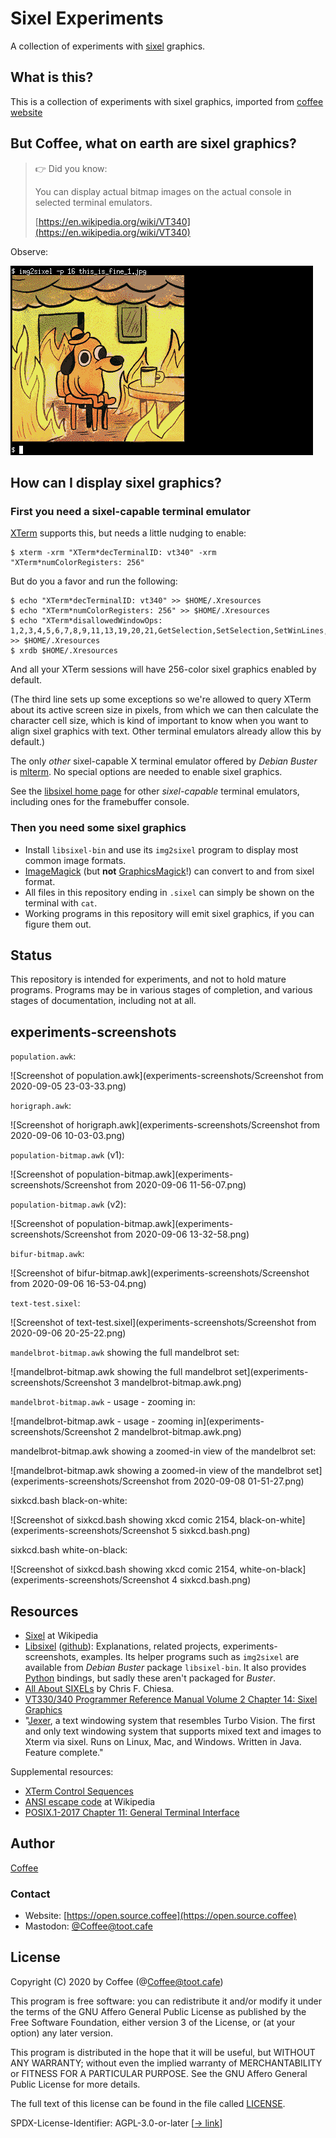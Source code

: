 # Sixel Experiments

A collection of experiments with [sixel](https://en.wikipedia.org/wiki/Sixel) graphics.

## What is this?

This is a collection of experiments with sixel graphics, imported from [coffee website](https://gitlab.com/Matrixcoffee/sixel-experiments)

## But Coffee, what on earth are sixel graphics?

> 👉 Did you know:
>
> You can display actual bitmap images on the actual console in selected terminal emulators.
>
> [https://en.wikipedia.org/wiki/VT340](https://en.wikipedia.org/wiki/VT340)

Observe:

![graphical "this is fine" meme in an xterm](experiments-screenshots/87f9a824b2d4d037.png)

## How can I display sixel graphics?

### First you need a sixel-capable terminal emulator

[XTerm](https://invisible-island.net/xterm/) supports this, but needs a little nudging to enable:
```
$ xterm -xrm "XTerm*decTerminalID: vt340" -xrm "XTerm*numColorRegisters: 256"
```
But do you a favor and run the following:
```
$ echo "XTerm*decTerminalID: vt340" >> $HOME/.Xresources
$ echo "XTerm*numColorRegisters: 256" >> $HOME/.Xresources
$ echo "XTerm*disallowedWindowOps: 1,2,3,4,5,6,7,8,9,11,13,19,20,21,GetSelection,SetSelection,SetWinLines,SetXprop" >> $HOME/.Xresources
$ xrdb $HOME/.Xresources
```
And all your XTerm sessions will have 256-color sixel graphics enabled by default.

(The third line sets up some exceptions so we're allowed to query XTerm about its active screen size in pixels, from which we can then calculate the character cell size, which is kind of important to know when you want to align sixel graphics with text. Other terminal emulators already allow this by default.)

The only _other_ sixel-capable X terminal emulator offered by _Debian Buster_ is [mlterm](http://mlterm.sourceforge.net). No special options are needed to enable sixel graphics.

See the [libsixel home page](https://saitoha.github.io/libsixel/) for other _sixel-capable_ terminal emulators, including ones for the framebuffer console.

### Then you need some sixel graphics

* Install `libsixel-bin` and use its `img2sixel` program to display most common image formats.
* [ImageMagick](https://imagemagick.org/) (but **not** [GraphicsMagick](http://www.graphicsmagick.org/)!) can convert to and from sixel format.
* All files in this repository ending in `.sixel` can simply be shown on the terminal with `cat`.
* Working programs in this repository will emit sixel graphics, if you can figure them out.

## Status

This repository is intended for experiments, and not to hold mature programs. Programs may be in various stages of completion, and various stages of documentation, including not at all.

## experiments-screenshots

`population.awk`:

![Screenshot of population.awk](experiments-screenshots/Screenshot from 2020-09-05 23-03-33.png)

`horigraph.awk`:

![Screenshot of horigraph.awk](experiments-screenshots/Screenshot from 2020-09-06 10-03-03.png)

`population-bitmap.awk` (v1):

![Screenshot of population-bitmap.awk](experiments-screenshots/Screenshot from 2020-09-06 11-56-07.png)

`population-bitmap.awk` (v2):

![Screenshot of population-bitmap.awk](experiments-screenshots/Screenshot from 2020-09-06 13-32-58.png)

`bifur-bitmap.awk`:

![Screenshot of bifur-bitmap.awk](experiments-screenshots/Screenshot from 2020-09-06 16-53-04.png)

`text-test.sixel`:

![Screenshot of text-test.sixel](experiments-screenshots/Screenshot from 2020-09-06 20-25-22.png)

`mandelbrot-bitmap.awk` showing the full mandelbrot set:

![mandelbrot-bitmap.awk showing the full mandelbrot set](experiments-screenshots/Screenshot 3 mandelbrot-bitmap.awk.png)

`mandelbrot-bitmap.awk` - usage - zooming in:

![mandelbrot-bitmap.awk - usage - zooming in](experiments-screenshots/Screenshot 2 mandelbrot-bitmap.awk.png)

mandelbrot-bitmap.awk showing a zoomed-in view of the mandelbrot set:

![mandelbrot-bitmap.awk showing a zoomed-in view of the mandelbrot set](experiments-screenshots/Screenshot from 2020-09-08 01-51-27.png)

sixkcd.bash black-on-white:

![Screenshot of sixkcd.bash showing xkcd comic 2154, black-on-white](experiments-screenshots/Screenshot 5 sixkcd.bash.png)

sixkcd.bash white-on-black:

![Screenshot of sixkcd.bash showing xkcd comic 2154, white-on-black](experiments-screenshots/Screenshot 4 sixkcd.bash.png)

## Resources

* [Sixel](https://en.wikipedia.org/wiki/Sixel) at Wikipedia
* [Libsixel](https://saitoha.github.io/libsixel/) ([github](https://github.com/saitoha/libsixel)): Explanations, related projects, experiments-screenshots, examples. Its helper programs such as `img2sixel` are available from _Debian Buster_ package `libsixel-bin`. It also provides [Python](https://www.python.org) bindings, but sadly these aren't packaged for _Buster_.
* [All About SIXELs](https://www.digiater.nl/openvms/decus/vax90b1/krypton-nasa/all-about-sixels.text) by Chris F. Chiesa.
* [VT330/340 Programmer Reference Manual Volume 2 Chapter 14: Sixel Graphics](https://www.vt100.net/docs/vt3xx-gp/chapter14.html)
* "[Jexer](https://jexer.sourceforge.io), a text windowing system that resembles Turbo Vision. The first and only text windowing system that supports mixed text and images to Xterm via sixel. Runs on Linux, Mac, and Windows. Written in Java. Feature complete."

Supplemental resources:

* [XTerm Control Sequences](https://invisible-island.net/xterm/ctlseqs/ctlseqs.html)
* [ANSI escape code](https://en.wikipedia.org/wiki/ANSI_escape_code) at Wikipedia
* [POSIX.1-2017 Chapter 11: General Terminal Interface](https://pubs.opengroup.org/onlinepubs/9699919799/basedefs/V1_chap11.html)

## Author

[Coffee](https://gitlab.com/Matrixcoffee)

### Contact

* Website: [https://open.source.coffee](https://open.source.coffee)
* Mastodon: [@Coffee@toot.cafe](https://toot.cafe/@Coffee)

## License

Copyright (C) 2020 by Coffee (@Coffee@toot.cafe)

This program is free software: you can redistribute it and/or modify it under
the terms of the GNU Affero General Public License as published by the Free
Software Foundation, either version 3 of the License, or (at your option) any
later version.

This program is distributed in the hope that it will be useful, but WITHOUT ANY
WARRANTY; without even the implied warranty of MERCHANTABILITY or FITNESS FOR A
PARTICULAR PURPOSE.  See the GNU Affero General Public License for more
details.

The full text of this license can be found in the file called
[LICENSE](https://gitlab.com/Matrixcoffee/sixel-experiments/blob/master/LICENSE).

SPDX-License-Identifier: AGPL-3.0-or-later
[[-> link](https://spdx.org/licenses/AGPL-3.0-or-later.html)]
